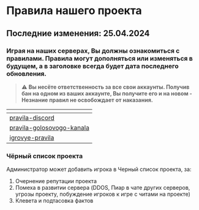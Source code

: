 # Правила нашего проекта

## Последние изменения:  25.04.2024

### Играя на наших серверах, Вы должны ознакомиться с правилами. Правила могут дополняться или изменяться в будущем, а в заголовке всегда будет дата последнего обновления.

> :warning: **Вы несёте ответственность за все свои аккаунты. Получив бан на одном из ваших аккаунте, Вы получите его и на новом - Незнание правил не освобождает от наказания.**

<table data-view="cards"><thead><tr><th></th></tr></thead><tbody><tr><td><a data-mention href="rules-1/pravila-discord/">pravila-discord</a></td></tr><tr><td><a data-mention href="rules-1/pravila-golosovogo-kanala/">pravila-golosovogo-kanala</a></td></tr><tr><td><a data-mention href="rules-1/igrovye-pravila/">igrovye-pravila</a></td></tr></tbody></table>

### Чёрный список проекта

Администратор может добавить игрока в Черный список проекта, за:

1. Очернение репутации проекта
2. Помеха в развитии сервера (DDOS, Пиар в чате других серверов, угрозы проекту, побуждение игроков к игре с читами на проекте)
3. Клевета и подтасовка фактов
